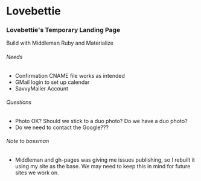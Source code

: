 # Lovebettie

### Lovebettie's Temporary Landing Page

Build with Middleman Ruby and Materialize

###### Needs
- Confirmation CNAME file works as intended
- GMail login to set up calendar
- SavvyMailer Account

###### Questions
- Photo OK? Should we stick to a duo photo? Do we have a duo photo?
- Do we need to contact the Google???

###### Note to bossman
- Middleman and gh-pages was giving me issues publishing, so I rebuilt it using my site as the base. We may need to keep this in mind for future sites we work on.